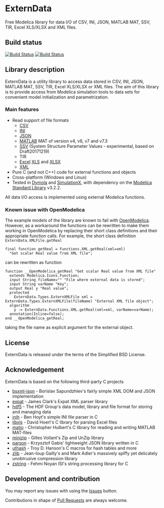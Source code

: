 # ExternData
Free Modelica library for data I/O of CSV, INI, JSON, MATLAB MAT, SSV, TIR, Excel XLS/XLSX and XML files.

## Build status
[![Build Status](https://travis-ci.org/modelica-3rdparty/ExternData.svg?branch=master)](https://travis-ci.org/modelica-3rdparty/ExternData)
[![Build Status](https://ci.appveyor.com/api/projects/status/k77hnpxp99djcong/branch/master?svg=true)](https://ci.appveyor.com/project/tbeu/externdata/branch/master)

## Library description
ExternData is a utility library to access data stored in CSV, INI, JSON, MATLAB MAT, SSV, TIR, Excel XLS/XLSX or XML files.
The aim of this library is to provide access from Modelica simulation tools to data sets for convenient model initialization and parametrization.

### Main features
* Read support of file formats
  * [CSV](https://en.wikipedia.org/wiki/Comma-separated_values)
  * [INI](https://en.wikipedia.org/wiki/INI_file)
  * [JSON](https://en.wikipedia.org/wiki/JSON)
  * [MATLAB](https://en.wikipedia.org/wiki/MATLAB) MAT of version v4, v6, v7 and v7.3
  * [SSV](https://modelica.github.io/ssp-standard.org/) (System Structure Parameter Values - experimental, based on Draft20171219)
  * TIR
  * [Excel](https://en.wikipedia.org/wiki/Microsoft_Excel) [XLS](https://en.wikipedia.org/wiki/Microsoft_Excel#Binary) and [XLSX](https://en.wikipedia.org/wiki/Microsoft_Excel#XML_Spreadsheet)
  * [XML](https://en.wikipedia.org/wiki/XML)
* Pure C (and not C++) code for external functions and objects
* Cross-platform (Windows and Linux)
* Tested in [Dymola](http://www.dynasim.se) and [SimulationX](http://simulationx.com), with dependency on the [Modelica Standard Library](https://github.com/modelica/Modelica) v3.2.2.

All data I/O access is implemented using external Modelica functions.

### Known issue with OpenModelica
The example models of the library are known to fail with [OpenModelica](https://openmodelica.org). However, as a workaround the functions can be rewritten to make them working in OpenModelica by replacing their short class definitions and their appropriate function calls. For example, the short class definition `ExternData.XMLFile.getReal`
```mo
final function getReal = Functions.XML.getReal(xml=xml)
  "Get scalar Real value from XML file";
```
can be rewritten as function
```mo
function __OpenModelica_getReal "Get scalar Real value from XML file"
  extends Modelica.Icons.Function;
  input String fileName="" "File where external data is stored";
  input String varName "Key";
  output Real y "Real value";
  protected
    ExternData.Types.ExternXMLFile xml = ExternData.Types.ExternXMLFile(fileName) "External XML file object";
  algorithm
    y := ExternData.Functions.XML.getReal(xml=xml, varName=varName);
  annotation(Inline=false);
end __OpenModelica_getReal;
```
taking the file name as explicit argument for the external object.

## License
ExternData is released under the terms of the Simplified BSD License.

## Acknowledgement
ExternData is based on the following third-party C projects
* [bsxml-json](https://github.com/bsapundzhiev/bsxml-json) -
Borislav Sapundzhiev's fairly simple XML DOM and JSON implementation
* [expat](https://github.com/libexpat/libexpat) -
James Clark's Expat XML parser library
* [hdf5](https://support.hdfgroup.org/HDF5) -
The HDF Group's data model, library and file format for storing and managing data
* [inih](https://github.com/benhoyt/inih) -
Ben Hoyt's simple INI file parser in C
* [libxls](http://sourceforge.net/projects/libxls) -
David Hoerl's C library for parsing Excel files
* [matio](http://sourceforge.net/projects/matio) -
Christopher Hulbert's C library for reading and writing MATLAB MAT-files
* [minizip](http://www.winimage.com/zLibDll/minizip.html) -
Gilles Vollant's Zip and UnZip library
* [parson](https://github.com/kgabis/parson) -
Krzysztof Gabis' lightweight JSON library written in C
* [uthash](https://github.com/troydhanson/uthash) -
Troy D. Hanson's C macros for hash tables and more
* [zlib](https://github.com/madler/zlib) -
Jean-loup Gailly's and Mark Adler's massively spiffy yet delicately unobtrusive compression library
* [zstring](https://github.com/fnoyanisi/zString) -
Fehmi Noyan ISI's string processing library for C

## Development and contribution
You may report any issues with using the [Issues](../../issues) button.

Contributions in shape of [Pull Requests](../../pulls) are always welcome.
